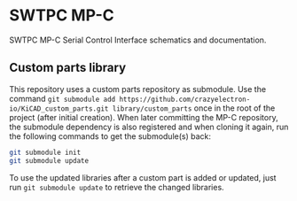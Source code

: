 # SWTPC MP-C

SWTPC MP-C Serial Control Interface schematics and documentation.

## Custom parts library

This repository uses a custom parts repository as submodule.
Use the command `git submodule add https://github.com/crazyelectron-io/KiCAD_custom_parts.git library/custom_parts` once in the root of the project (after initial creation).
When later committing the MP-C repository, the submodule dependency is also registered and when cloning it again, run the following commands to get the submodule(s) back:

```bash
git submodule init
git submodule update
```

To use the updated libraries after a custom part is added or updated, just run `git submodule update` to retrieve the changed libraries.
